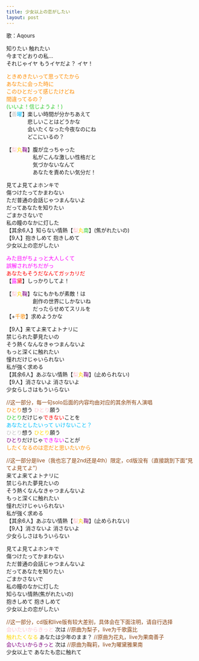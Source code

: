 ```yaml
---
title: 少女以上の恋がしたい
layout: post
---
```

歌：Aqours

<p>知りたい 触れたい<br />
今までどおりの私…<br />
それじゃイヤ もうイヤだよ？ イヤ！</p>

<p><font color="darkorange">ときめきたいって思ってたから<br />
あなたに会った時に<br />
このひとだって感じたけどね<br />
間違ってるの？</font><br />
<font color="limegreen">(いいよ！信じようよ！)</font><br />
【<font color="silver">善</font><font color="deepskyblue">曜</font>】楽しい時間が分かちあえて<br />
　　　　悲しいことはどうかな<br />
　　　　会いたくなった今夜なのにね<br />
　　　　どこにいるの？</p>

<p>【<font color="pink">梨</font><font color="gold">丸</font><font color="purple">鞠</font>】腹が立っちゃった<br />
　　　　　私がこんな激しい性格だと<br />
　　　　　気づかないなんて<br />
　　　　　あなたを責めたい気分だ！</p>

<p>見てよ見てよホンキで<br />
傷つけたってかまわない<br />
ただ普通の会話じゃつまんないよ<br />
だってあなたを知りたい<br />
ごまかさないで<br />
私の瞳のなかに灯した<br />
【其余6人】知らない情熱【<font color="pink">梨</font><font color="gold">丸</font><font color="limegreen">南</font>】(焦がれたいの)<br />
【9人】抱きしめて 抱きしめて<br />
少女以上の恋がしたい﻿</p>

<p><font color="magenta">みた目がちょっと大人しくて<br />
誤解されがちだがっ</font><br />
<font color="red">あなたもそうだなんてガッカリだ</font><br />
【<font color="magenta">露</font><font color="red">黛</font>】しっかりしてよ！</p>
 
<p>【<font color="pink">梨</font><font color="gold">丸</font><font color="purple">鞠</font>】なにもかもが素敵！は<br />
　　　　　創作の世界にしかないね<br />
　　　　　だったらせめてスリルを<br />
【+<font color="darkorange">千歌</font>】求めようかな</p>

<p>【9人】来てよ来てよトナリに<br />
禁じられた夢見たいの<br />
そう熱くなんなきゃつまんないよ<br />
もっと深くに触れたい<br />
憧れだけじゃいられない<br />
私が強く求める<br />
【其余6人】あぶない情熱【<font color="pink">梨</font><font color="gold">丸</font><font color="purple">鞠</font>】(止められない)<br />
【9人】消さないよ 消さないよ<br />
少女らしさはもういらない</p>

<p><font color="saddlebrown">//这一部分，每一句solo后面的内容均由对应的其余所有人演唱</font><br />
<font color="darkorange">ひとり</font>想う <font color="pink">ひとり</font>願う<br />
<font color="limegreen">ひとり</font>だけじゃ<font color="red">できない</font>ことを<br />
<font color="deepskyblue">あなたとしたいって いけないこと？</font><br />
<font color="silver">ひとり</font>想う <font color="gold">ひとり</font>願う<br />
<font color="purple">ひとり</font>だけじゃ<font color="magenta">できない</font>ことが<br />
<font color="darkorange">したくなるのは恋だと思いたいから</font></p>

<p><font color="saddlebrown">//这一部分是live（我也忘了是2nd还是4th）限定，cd版没有（直接跳到下面“見てよ見てよ”）</font><br />
来てよ来てよトナリに<br />
禁じられた夢見たいの<br />
そう熱くなんなきゃつまんないよ<br />
もっと深くに触れたい<br />
憧れだけじゃいられない<br />
私が強く求める<br />
【其余6人】あぶない情熱【<font color="pink">梨</font><font color="gold">丸</font><font color="purple">鞠</font>】(止められない)<br />
【9人】消さないよ 消さないよ<br />
少女らしさはもういらない</p>

<p>見てよ見てよホンキで<br />
傷つけたってかまわない<br />
ただ普通の会話じゃつまんないよ<br />
だってあなたを知りたい<br />
ごまかさないで<br />
私の瞳のなかに灯した<br />
知らない情熱(焦がれたいの)<br />
抱きしめて 抱きしめて<br />
少女以上の恋がしたい﻿</p>

<p><font color="saddlebrown">//这一部分，cd版和live版有较大差别，具体会在下面注明，请自行选择</font><br />
<font color="pink">会いたいからきっと</font> 次は <font color="saddlebrown">//原曲为梨子，live为千歌露比</font><br />
<font color="gold">触れたくなる</font> あなたは少年のまま？ <font color="saddlebrown">//原曲为花丸，live为果南善子</font><br />
<font color="purple">会いたいからきっと</font> 次は <font color="saddlebrown">//原曲为鞠莉，live为曜黛雅果南</font><br />
少女以上で あなたも恋に触れて</p>